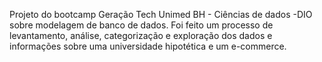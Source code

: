 Projeto do bootcamp Geração Tech Unimed BH - Ciências de dados -DIO sobre modelagem de banco de dados.
Foi feito um processo de levantamento, análise, categorização e exploração dos dados e informações sobre uma universidade hipotética e um e-commerce.
